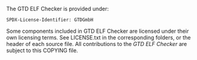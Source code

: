 The GTD ELF Checker is provided under:

	SPDX-License-Identifier: GTDGmbH

Some components included in GTD ELF Checker are licensed under their own
licensing terms. See LICENSE.txt in the corresponding folders, or the header of
each source file. All contributions to the *GTD ELF Checker* are subject to
this COPYING file.
